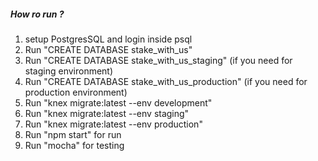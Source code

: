 ##### How ro run ?
1. setup PostgresSQL and login inside psql
2. Run "CREATE DATABASE stake_with_us"
3. Run "CREATE DATABASE stake_with_us_staging" (if you need for staging environment)
4. Run "CREATE DATABASE stake_with_us_production" (if you need for production environment)
5. Run "knex migrate:latest --env development"
6. Run "knex migrate:latest --env staging"
7. Run "knex migrate:latest --env production"
8. Run "npm start" for run
9. Run "mocha" for testing